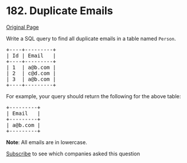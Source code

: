 # 182. Duplicate Emails

[Original Page](https://leetcode.com/problems/duplicate-emails/)

Write a SQL query to find all duplicate emails in a table named `Person`.

<pre>+----+---------+
| Id | Email   |
+----+---------+
| 1  | a@b.com |
| 2  | c@d.com |
| 3  | a@b.com |
+----+---------+
</pre>

For example, your query should return the following for the above table:

<pre>+---------+
| Email   |
+---------+
| a@b.com |
+---------+
</pre>

**Note**: All emails are in lowercase.

<div>

[Subscribe](/subscribe/) to see which companies asked this question

</div>